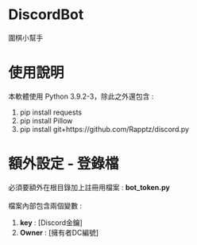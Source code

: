# DiscordBot
圍棋小幫手

# 使用說明
本軟體使用 Python 3.9.2-3，除此之外還包含 : </br>
<ol>
<li>pip install requests</li>
<li>pip install Pillow</li>
<li>pip install git+https://github.com/Rapptz/discord.py</li>
</ol>

# 額外設定 - 登錄檔
必須要額外在根目錄加上註冊用檔案 : <strong>bot_token.py</strong></br>
</br>
檔案內部包含兩個變數 :</br>
<ol>
<li><strong>key</strong> : [Discord金鑰]</li>
<li><strong>Owner</strong> : [擁有者DC編號]</li>
</ol>
